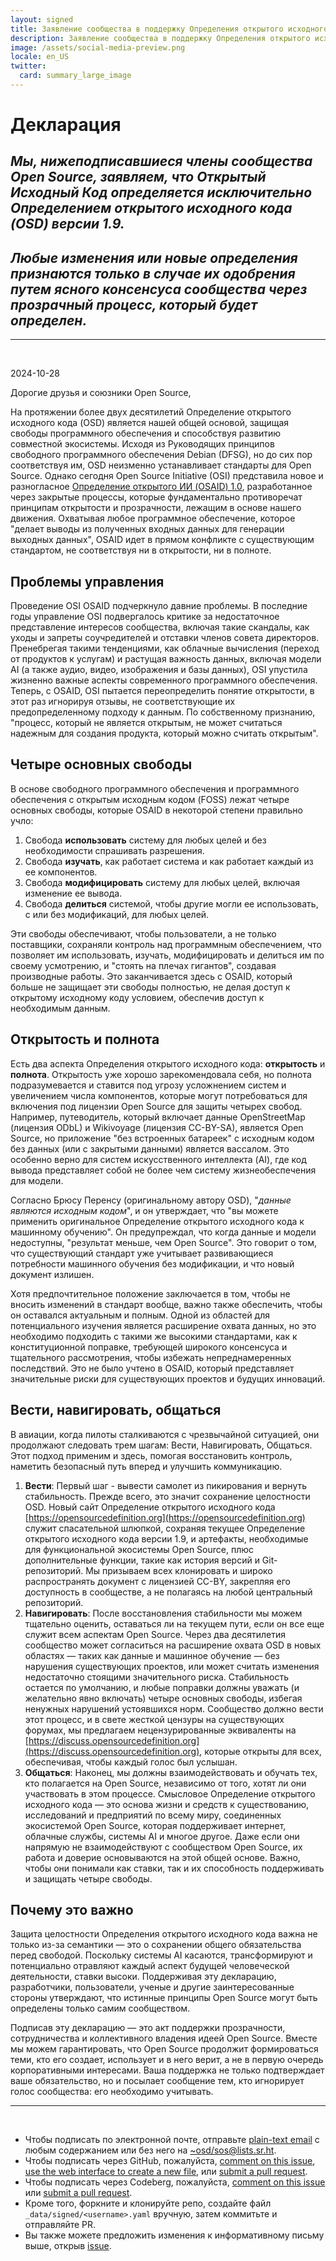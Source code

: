 ```yaml
---
layout: signed
title: Заявление сообщества в поддержку Определения открытого исходного кода (OSD)
description: Заявление сообщества в поддержку Определения открытого исходного кода (OSD) версии 1.9
image: /assets/social-media-preview.png
locale: en_US
twitter:
  card: summary_large_image
---
```


# **Декларация**

## *Мы, нижеподписавшиеся члены сообщества Open Source, заявляем, что Открытый Исходный Код определяется исключительно Определением открытого исходного кода (OSD) версии 1.9.*

## *Любые изменения или новые определения признаются только в случае их одобрения путем ясного консенсуса сообщества через прозрачный процесс, который будет определен.*

---
<br>

2024-10-28

Дорогие друзья и союзники Open Source,

На протяжении более двух десятилетий Определение открытого исходного кода (OSD) является нашей общей основой, защищая свободы программного обеспечения и способствуя развитию совместной экосистемы. Исходя из Руководящих принципов свободного программного обеспечения Debian (DFSG), но до сих пор соответствуя им, OSD неизменно устанавливает стандарты для Open Source. Однако сегодня Open Source Initiative (OSI) представила новое и разногласное [Определение открытого ИИ (OSAID) 1.0](https://opensource.org/ai/open-source-ai-definition), разработанное через закрытые процессы, которые фундаментально противоречат принципам открытости и прозрачности, лежащим в основе нашего движения. Охватывая любое программное обеспечение, которое "делает выводы из полученных входных данных для генерации выходных данных", OSAID идет в прямом конфликте с существующим стандартом, не соответствуя ни в открытости, ни в полноте.

## Проблемы управления

Проведение OSI OSAID подчеркнуло давние проблемы. В последние годы управление OSI подвергалось критике за недостаточное представление интересов сообщества, включая такие скандалы, как уходы и запреты соучредителей и отставки членов совета директоров. Пренебрегая такими тенденциями, как облачные вычисления (переход от продуктов к услугам) и растущая важность данных, включая модели AI (а также аудио, видео, изображения и базы данных), OSI упустила жизненно важные аспекты современного программного обеспечения. Теперь, с OSAID, OSI пытается переопределить понятие открытости, в этот раз игнорируя отзывы, не соответствующие их предопределенному подходу к данным. По собственному признанию, "процесс, который не является открытым, не может считаться надежным для создания продукта, который можно считать открытым".

## Четыре основных свободы

В основе свободного программного обеспечения и программного обеспечения с открытым исходным кодом (FOSS) лежат четыре основных свободы, которые OSAID в некоторой степени правильно учло:

1. Свобода **использовать** систему для любых целей и без необходимости спрашивать разрешения.
2. Свобода **изучать**, как работает система и как работает каждый из ее компонентов.
3. Свобода **модифицировать** систему для любых целей, включая изменение ее вывода.
4. Свобода **делиться** системой, чтобы другие могли ее использовать, с или без модификаций, для любых целей.

Эти свободы обеспечивают, чтобы пользователи, а не только поставщики, сохраняли контроль над программным обеспечением, что позволяет им использовать, изучать, модифицировать и делиться им по своему усмотрению, и "стоять на плечах гигантов", создавая производные работы. Это заканчивается здесь с OSAID, который больше не защищает эти свободы полностью, не делая доступ к открытому исходному коду условием, обеспечив доступ к необходимым данным.

## Открытость и полнота

Есть два аспекта Определения открытого исходного кода: **открытость** и **полнота**. Открытость уже хорошо зарекомендовала себя, но полнота подразумевается и ставится под угрозу усложнением систем и увеличением числа компонентов, которые могут потребоваться для включения под лицензии Open Source для защиты четырех свобод. Например, путеводитель, который включает данные OpenStreetMap (лицензия ODbL) и Wikivoyage (лицензия CC-BY-SA), является Open Source, но приложение "без встроенных батареек" с исходным кодом без данных (или с закрытыми данными) является вассалом. Это особенно верно для систем искусственного интеллекта (AI), где код вывода представляет собой не более чем систему жизнеобеспечения для модели.

Согласно Брюсу Перенсу (оригинальному автору OSD), "*данные являются исходным кодом*", и он утверждает, что "вы можете применить оригинальное Определение открытого исходного кода к машинному обучению". Он предупреждал, что когда данные и модели недоступны, "результат меньше, чем Open Source". Это говорит о том, что существующий стандарт уже учитывает развивающиеся потребности машинного обучения без модификации, и что новый документ излишен.

Хотя предпочтительное положение заключается в том, чтобы не вносить изменений в стандарт вообще, важно также обеспечить, чтобы он оставался актуальным и полным. Одной из областей для потенциального изучения является расширение охвата данных, но это необходимо подходить с такими же высокими стандартами, как к конституционной поправке, требующей широкого консенсуса и тщательного рассмотрения, чтобы избежать непреднамеренных последствий. Это не было учтено в OSAID, который представляет значительные риски для существующих проектов и будущих инноваций.

## Вести, навигировать, общаться

В авиации, когда пилоты сталкиваются с чрезвычайной ситуацией, они продолжают следовать трем шагам: Вести, Навигировать, Общаться. Этот подход применим и здесь, помогая восстановить контроль, наметить безопасный путь вперед и улучшить коммуникацию.

1. **Вести**: Первый шаг - вывести самолет из пикирования и вернуть стабильность. Прежде всего, это значит сохранение целостности OSD. Новый сайт Определение открытого исходного кода [https://opensourcedefinition.org](https://opensourcedefinition.org) служит спасательной шлюпкой, сохраняя текущее Определение открытого исходного кода версии 1.9, и артефакты, необходимые для функциональной экосистемы Open Source, плюс дополнительные функции, такие как история версий и Git-репозиторий. Мы призываем всех клонировать и широко распространять документ с лицензией CC-BY, закрепляя его доступность в сообществе, а не полагаясь на любой центральный репозиторий.
2. **Навигировать**: После восстановления стабильности мы можем тщательно оценить, оставаться ли на текущем пути, если он все еще служит всем аспектам Open Source. Через два десятилетия сообщество может согласиться на расширение охвата OSD в новых областях — таких как данные и машинное обучение — без нарушения существующих проектов, или может считать изменения недостаточно стоящими значительного риска. Стабильность остается по умолчанию, и любые поправки должны уважать (и желательно явно включать) четыре основных свободы, избегая ненужных нарушений устоявшихся норм. Сообщество должно вести этот процесс, и в свете жесткой цензуры на существующих форумах, мы предлагаем нецензурированные эквиваленты на [https://discuss.opensourcedefinition.org](https://discuss.opensourcedefinition.org), которые открыты для всех, обеспечивая, чтобы каждый голос был услышан.
3. **Общаться**: Наконец, мы должны взаимодействовать и обучать тех, кто полагается на Open Source, независимо от того, хотят ли они участвовать в этом процессе. Смысловое Определение открытого исходного кода — это основа жизни и средств к существованию, исследований и предприятий по всему миру, соединенных экосистемой Open Source, которая поддерживает интернет, облачные службы, системы AI и многое другое. Даже если они напрямую не взаимодействуют с сообществом Open Source, их работа и доверие основываются на этой общей основе. Важно, чтобы они понимали как ставки, так и их способность поддерживать и защищать четыре свободы.

## Почему это важно

Защита целостности Определения открытого исходного кода важна не только из-за семантики — это о сохранении общего обязательства перед свободой. Поскольку системы AI касаются, трансформируют и потенциально отравляют каждый аспект будущей человеческой деятельности, ставки высоки. Поддерживая эту декларацию, разработчики, пользователи, ученые и другие заинтересованные стороны утверждают, что истинные принципы Open Source могут быть определены только самим сообществом.

Подписав эту декларацию — это акт поддержки прозрачности, сотрудничества и коллективного владения идеей Open Source. Вместе мы можем гарантировать, что Open Source продолжит формироваться теми, кто его создает, использует и в него верит, а не в первую очередь корпоративными интересами. Ваша поддержка не только подтверждает ваше обязательство, но и посылает сообщение тем, кто игнорирует голос сообщества: его необходимо учитывать.

---
<br>

- Чтобы подписать по электронной почте, отправьте [plain-text email](https://useplaintext.email/) с любым содержанием или без него на [~osd/sos@lists.sr.ht](mailto:~osd/sos@lists.sr.ht).
- Чтобы подписать через GitHub, пожалуйста, [comment on this issue](https://github.com/OpenSourceDefinition/SaveOpenSource/issues/1), [use the web interface to create a new file](https://github.com/OpenSourceDefinition/SaveOpenSource/new/master/_data/signed), или [submit a pull request](https://github.com/OpenSourceDefinition/SaveOpenSource/pulls).
- Чтобы подписать через Codeberg, пожалуйста, [comment on this issue](https://codeberg.org/osd/sos/issues/1) или [submit a pull request](https://codeberg.org/osd/sos/pulls).
- Кроме того, форкните и клонируйте репо, создайте файл `_data/signed/<username>.yaml` вручную, затем коммитьте и отправляйте PR.
- Вы также можете предложить изменения к информативному письму выше, открыв [issue](https://codeberg.org/osd/sos/issues).